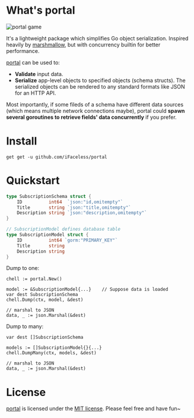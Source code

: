 # What's portal
![portal game](https://pic4.zhimg.com/v2-517cf66d4be377bdbb435e15eca97250_r.jpeg)

It's a lightweight package which simplifies Go object serialization. Inspired heavily by [marshmallow](https://github.com/marshmallow-code/marshmallow), but with concurrency builtin for better performance.

[portal](https://github.com/iFaceless/portal/) can be used to:
- **Validate** input data.
- **Serialize** app-level objects to specified objects (schema structs). The serialized objects can be rendered to any standard formats like JSON for an HTTP API.

Most importantly, if some fileds of a schema have different data sources (which means multiple network connections maybe), portal could **spawn several goroutines to retrieve fields' data concurrently** if you prefer.

# Install

```
get get -u github.com/iFaceless/portal
```

# Quickstart

```go
type SubscriptionSchema struct {
	ID          int64  `json:"id,omitempty"`
	Title       string `json:"title,omitempty"`
	Description string `json:"description,omitempty"`
}

// SubscriptionModel defines database table
type SubscriptionModel struct {
	ID          int64 `gorm:"PRIMARY_KEY"`
	Title       string
	Description string
}
```

Dump to one:

```golang
chell := portal.New()

model := &SubscriptionModel{...}    // Suppose data is loaded
var dest SubscriptionSchema
chell.Dump(ctx, model, &dest)

// marshal to JSON
data, _ := json.Marshal(&dest)
```

Dump to many:

```golang
var dest []SubscriptionSchema

models := []SubscriptionModel{}{...}
chell.DumpMany(ctx, models, &dest)

// marshal to JSON
data, _ := json.Marshal(&dest)
```

# License

[portal](https://github.com/iFaceless/portal) is licensed under the [MIT license](./LICENSE). Please feel free and have fun~
